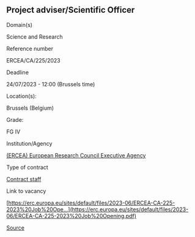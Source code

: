 Project adviser/Scientific Officer
----------------------------------

Domain(s)

Science and Research

Reference number

ERCEA/CA/225/2023

Deadline

24/07/2023 - 12:00 (Brussels time)

Location(s): 

Brussels (Belgium)

  

Grade: 

FG IV

  

Institution/Agency

[(ERCEA) European Research Council Executive Agency](/en/institutions/ercea-european-research-council-executive-agency)

Type of contract

[Contract staff](/staff-categories#tab-Contract%20staff)

Link to vacancy

[https://erc.europa.eu/sites/default/files/2023-06/ERCEA-CA-225-2023%20Job%20Ope…](https://erc.europa.eu/sites/default/files/2023-06/ERCEA-CA-225-2023%20Job%20Opening.pdf)

[Source](https://epso.europa.eu/en/job-opportunities/project-adviser-scientific-officer/ercea-ca-225-2023)